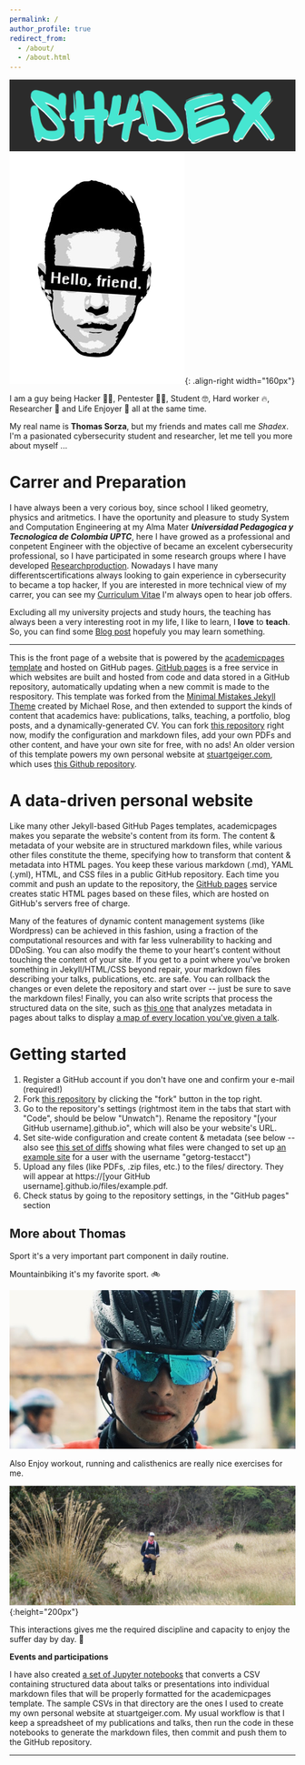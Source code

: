 ```yaml
---
permalink: /
author_profile: true
redirect_from: 
  - /about/
  - /about.html
---
```


![Shadex logo](/images/shadex.png)
![Image of Hello friend intro](/images/hello_friend.png){: .align-right width="160px"}

I am a guy being Hacker 🧑‍💻,  Pentester 🧑‍🔬, Student 🤓, Hard worker 🔥, Researcher 🔎 and Life Enjoyer 🗿 all at the same time.

My real name is **Thomas Sorza**, but my friends and mates call me *Shadex*. I'm a pasionated cybersecurity student and researcher, let me tell you more about myself ...

Carrer and Preparation
=====
I have always been a very corious boy, since school I liked geometry, physics and aritmetics. I have the oportunity and pleasure to study System and Computation Engineering at my Alma Mater ***Universidad Pedagogica y Tecnologica de Colombia UPTC***, here I have growed as a professional and conpetent Engineer with the objective of became an excelent cybersecurity professional, so I have participated in some research groups where I have developed [Researchproduction](research). Nowadays I have many differentscertifications always looking to gain experience in cybersecurity to became a top hacker, If you are interested in more technical view of my carrer, you can see my [Curriculum Vitae](/cv/) I'm always open to hear job offers.

Excluding all my university projects and study hours, the teaching has always been a very interesting root in my life, I like to learn, I **love** to **teach**. So, you can find some [Blog post](year-archive) hopefuly you may learn something.

-----

This is the front page of a website that is powered by the [academicpages template](https://github.com/academicpages/academicpages.github.io) and hosted on GitHub pages. [GitHub pages](https://pages.github.com) is a free service in which websites are built and hosted from code and data stored in a GitHub repository, automatically updating when a new commit is made to the respository. This template was forked from the [Minimal Mistakes Jekyll Theme](https://mmistakes.github.io/minimal-mistakes/) created by Michael Rose, and then extended to support the kinds of content that academics have: publications, talks, teaching, a portfolio, blog posts, and a dynamically-generated CV. You can fork [this repository](https://github.com/academicpages/academicpages.github.io) right now, modify the configuration and markdown files, add your own PDFs and other content, and have your own site for free, with no ads! An older version of this template powers my own personal website at [stuartgeiger.com](http://stuartgeiger.com), which uses [this Github repository](https://github.com/staeiou/staeiou.github.io).

A data-driven personal website
======
Like many other Jekyll-based GitHub Pages templates, academicpages makes you separate the website's content from its form. The content & metadata of your website are in structured markdown files, while various other files constitute the theme, specifying how to transform that content & metadata into HTML pages. You keep these various markdown (.md), YAML (.yml), HTML, and CSS files in a public GitHub repository. Each time you commit and push an update to the repository, the [GitHub pages](https://pages.github.com/) service creates static HTML pages based on these files, which are hosted on GitHub's servers free of charge.

Many of the features of dynamic content management systems (like Wordpress) can be achieved in this fashion, using a fraction of the computational resources and with far less vulnerability to hacking and DDoSing. You can also modify the theme to your heart's content without touching the content of your site. If you get to a point where you've broken something in Jekyll/HTML/CSS beyond repair, your markdown files describing your talks, publications, etc. are safe. You can rollback the changes or even delete the repository and start over -- just be sure to save the markdown files! Finally, you can also write scripts that process the structured data on the site, such as [this one](https://github.com/academicpages/academicpages.github.io/blob/master/talkmap.ipynb) that analyzes metadata in pages about talks to display [a map of every location you've given a talk](https://academicpages.github.io/talkmap.html).

Getting started
======
1. Register a GitHub account if you don't have one and confirm your e-mail (required!)
1. Fork [this repository](https://github.com/academicpages/academicpages.github.io) by clicking the "fork" button in the top right. 
1. Go to the repository's settings (rightmost item in the tabs that start with "Code", should be below "Unwatch"). Rename the repository "[your GitHub username].github.io", which will also be your website's URL.
1. Set site-wide configuration and create content & metadata (see below -- also see [this set of diffs](http://archive.is/3TPas) showing what files were changed to set up [an example site](https://getorg-testacct.github.io) for a user with the username "getorg-testacct")
1. Upload any files (like PDFs, .zip files, etc.) to the files/ directory. They will appear at https://[your GitHub username].github.io/files/example.pdf.  
1. Check status by going to the repository settings, in the "GitHub pages" section

More about Thomas
------

Sport it's a very important part component in daily routine.

Mountainbiking it's my favorite sport. 🚲

![cycling](/images/mtb.jpg)

Also Enjoy workout, running and calisthenics are really nice exercises for me.

![trail](/images/run.jpg){:height="200px"}

This interactions gives me the required discipline and capacity to enjoy the suffer day by day. 👟

**Events and participations**

I have also created [a set of Jupyter notebooks](https://github.com/academicpages/academicpages.github.io/tree/master/markdown_generator
) that converts a CSV containing structured data about talks or presentations into individual markdown files that will be properly formatted for the academicpages template. The sample CSVs in that directory are the ones I used to create my own personal website at stuartgeiger.com. My usual workflow is that I keep a spreadsheet of my publications and talks, then run the code in these notebooks to generate the markdown files, then commit and push them to the GitHub repository.

-----
